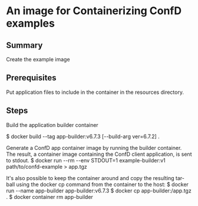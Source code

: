 An image for Containerizing ConfD examples
==========================================

Summary
-------
Create the example image

Prerequisites
-------------
Put application files to include in the container in the resources
directory.

Steps
-----
Build the application builder container

$ docker build --tag app-builder:v6.7.3 [--build-arg ver=6.7.2] .

Generate a ConfD app container image by running the builder container.
The result, a container image containing the ConfD client application,
is sent to stdout.
$ docker run --rm --env STDOUT=1 example-builder:v1 path/to/confd-example > app.tgz

It's also possible to keep the container around and copy the resulting
tar-ball using the docker cp command from the container to the host:
$ docker run --name app-builder app-builder:v6.7.3
$ docker cp app-builder:/app.tgz .
$ docker container rm app-builder
